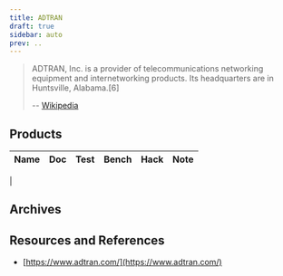 ```yaml
---
title: ADTRAN
draft: true
sidebar: auto
prev: ..
---
```


> ADTRAN, Inc. is a provider of telecommunications networking
> equipment and internetworking products. Its headquarters are in
> Huntsville, Alabama.[6]
>
> -- [Wikipedia](https://en.wikipedia.org/wiki/ADTRAN)

## Products

| Name                      | Doc | Test | Bench | Hack | Note |
|---------------------------|-----|------|-------|------|------|
| 

## Archives

## Resources and References

 * [https://www.adtran.com/](https://www.adtran.com/)
